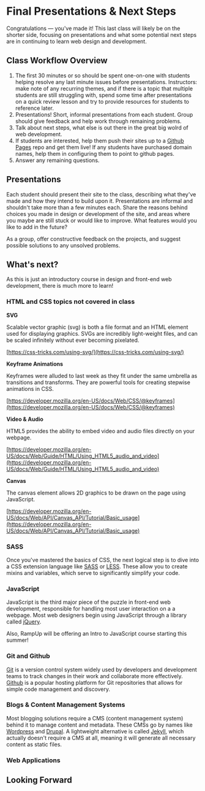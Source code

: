 # Final Presentations & Next Steps

Congratulations — you've made it! This last class will likely be on the shorter side, focusing on presentations and what some potential next steps are in continuing to learn web design and development.

## Class Workflow Overview

1. The first 30 minutes or so should be spent one-on-one with students helping resolve any last minute issues before presentations. Instructors: make note of any recurring themes, and if there is a topic that multiple students are still struggling with, spend some time after presentations on a quick review lesson and try to provide resources for students to reference later.
2. Presentations! Short, informal presentations from each student. Group should give feedback and help work through remaining problems.
3. Talk about next steps, what else is out there in the great big wolrd of web development.
4. If students are interested, help them push their sites up to a [Github Pages](https://pages.github.com/) repo and get them live! If any students have purchased domain names, help them in configuring them to point to github pages.
5. Answer any remaining questions.

## Presentations

Each student should present their site to the class, describing what they've made and how they intend to build upon it. Presentations are informal and shouldn't take more than a few minutes each. Share the reasons behind choices you made in design or development of the site, and areas where you maybe are still stuck or would like to improve. What features would you like to add in the future?

As a group, offer constructive feedback on the projects, and suggest possible solutions to any unsolved problems.

## What's next?

As this is just an introductory course in design and front-end web development, there is much more to learn!

### HTML and CSS topics not covered in class

**SVG**

Scalable vector graphic (svg) is both a file format and an HTML element used for displaying graphics. SVGs are incredibly light-weight files, and can be scaled infinitely without ever becoming pixelated. 

[https://css-tricks.com/using-svg/](https://css-tricks.com/using-svg/)

**Keyframe Animations**

Keyframes were alluded to last week as they fit under the same umbrella as transitions and transforms. They are powerful tools for creating stepwise animations in CSS.

[https://developer.mozilla.org/en-US/docs/Web/CSS/@keyframes](https://developer.mozilla.org/en-US/docs/Web/CSS/@keyframes)

**Video & Audio**

HTML5 provides the ability to embed video and audio files directly on your webpage.

[https://developer.mozilla.org/en-US/docs/Web/Guide/HTML/Using_HTML5_audio_and_video](https://developer.mozilla.org/en-US/docs/Web/Guide/HTML/Using_HTML5_audio_and_video)

**Canvas**

The canvas element allows 2D graphics to be drawn on the page using JavaScript.

[https://developer.mozilla.org/en-US/docs/Web/API/Canvas_API/Tutorial/Basic_usage](https://developer.mozilla.org/en-US/docs/Web/API/Canvas_API/Tutorial/Basic_usage)

### SASS

Once you've mastered the basics of CSS, the next logical step is to dive into a CSS extension language like [SASS](http://sass-lang.com/) or [LESS](http://lesscss.org/). These allow you to create mixins and variables, which serve to significantly simplify your code. 

### JavaScript

JavaScript is the third major piece of the puzzle in front-end web development, responsible for handling most user interaction on a a webpage. Most web designers begin using JavaScript through a library called [jQuery](https://jquery.com/).

Also, RampUp will be offering an Intro to JavaScript course starting this summer!

### Git and Github

[Git](http://git-scm.com/) is a version control system widely used by developers and development teams to track changes in their work and collaborate more effectively. [Github](https://github.com/) is a popular hosting platform for Git repositories that allows for simple code management and discovery.

### Blogs & Content Management Systems

Most blogging solutions require a CMS (content management system) behind it to manage content and metadata. These CMSs go by names like [Wordpress](https://wordpress.org/) and [Drupal](https://www.drupal.org/). A lightweight alternative is called [Jekyll](http://jekyllrb.com/), which actually doesn't require a CMS at all, meaning it will generate all necessary content as static files.

### Web Applications

## Looking Forward


